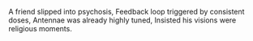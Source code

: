A friend slipped into psychosis,
Feedback loop triggered by consistent doses,
Antennae was already highly tuned, 
Insisted his visions were religious moments.
